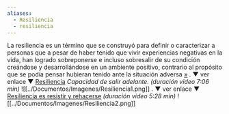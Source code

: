```yaml
---
aliases:
  - Resiliencia
  - resiliencia
---
```

La resiliencia es un término que se construyó para definir o caracterizar a personas que a pesar de haber tenido que vivir experiencias negativas en la vida, han logrado sobreponerse e incluso sobresalir de su condición creándose y desarrollándose en un ambiente positivo, contrario al propósito que se podía pensar hubieran tenido ante la situación adversa [»](https://es.wikipedia.org/wiki/Resiliencia_(psicolog%C3%ADa)#:~:text=La%20resiliencia%20es%20un%20t%C3%A9rmino%20que%20se%20construy%C3%B3%20para%20definir%20o%20caracterizar%20a%20personas%20que%20a%20pesar%20de%20haber%20tenido%20o%20vivir%20experiencias%20negativas%20en%20la%20vida%2C%20han%20logrado%20sobreponerse%20e%20incluso%20sobresalir%20de%20su%20condici%C3%B3n%20cre%C3%A1ndose%20y%20desarroll%C3%A1ndose%20en%20un%20ambiente%20positivo%2C%20contrario%20al%20prop%C3%B3sito%20que%20se%20pod%C3%ADa%20pensar%20hubieran%20tenido%20ante%20la%20situaci%C3%B3n%20adversa)
.
▼ ver enlace ▼
[Resiliencia](https://www.youtube.com/watch?v=XR0iPo-5128) *Capacidad de salir adelante.*
*(duración video 7:06 min)*
![[../Documentos/Imagenes/Resiliencia1.png]]
.
▼ ver enlace ▼
[Resiliencia es resistir y rehacerse](https://www.youtube.com/watch?v=mdKVDuM5uYM)
*(duración video 5:28 min)*
![[../Documentos/Imagenes/Resiliencia2.png]]






